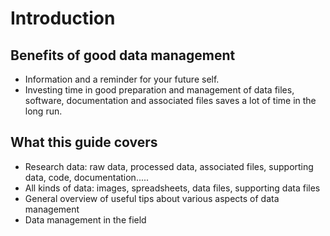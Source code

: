 # Introduction #

## Benefits of good data management ##

* Information and a reminder for your future self.
* Investing time in good preparation and management of data files, software, documentation and associated files saves a lot of time in the long run.

## What this guide covers ##

* Research data: raw data, processed data, associated files, supporting data, code, documentation.....
* All kinds of data: images, spreadsheets, data files, supporting data files
* General overview of useful tips about various aspects of data management
* Data management in the field